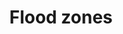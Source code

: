 ---
title: "Flood zones"
status: investigation
typology: geography
label: "project:flood-zone"
hasContent: true
pageFeedback: false
summary: Flood zones refer to the probability of river and sea flooding, ignoring the presence of defences.
---